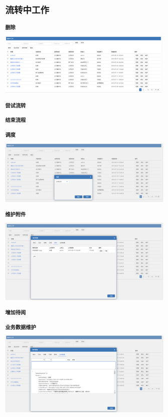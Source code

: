 # 流转中工作

### 删除

![](../.gitbook/assets/image%20%28131%29.png)

### 尝试流转

### 结束流程

### 调度

![](../.gitbook/assets/image%20%2838%29.png)

### 维护附件

![](../.gitbook/assets/image%20%2859%29.png)

### 增加待阅

### 业务数据维护

![](../.gitbook/assets/image%20%2846%29.png)

